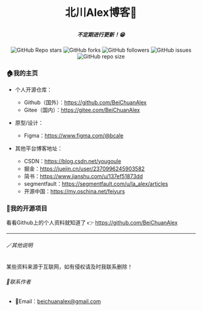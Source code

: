 <h1 align="center" style="margin: 30px 0 30px; font-weight: bold;">北川Alex博客👋</h1>

<h5 align="center">不定期进行更新！😁</h5>

<p align="center">
    <img alt="GitHub Repo stars" src="https://img.shields.io/github/stars/BeiChuanAlex/blog?style=social">
    <img alt="GitHub forks" src="https://img.shields.io/github/forks/BeiChuanAlex/blog?style=social">
    <img alt="GitHub followers" src="https://img.shields.io/github/followers/BeiChuanAlex?style=social">
    <img alt="GitHub issues" src="https://img.shields.io/github/issues/BeiChuanAlex/blog">
    <img alt="GitHub repo size" src="https://img.shields.io/github/repo-size/BeiChuanAlex/blog">
</p>



### 🏠我的主页


- 个人开源仓库：
	-   Github（国外）：https://github.com/BeiChuanAlex
  -   Gitee（国内）：https://gitee.com/BeiChuanAlex



-   原型/设计：
	-   Figma：https://www.figma.com/@bcale
	
	


-   其他平台博客地址：
	-	CSDN：https://blog.csdn.net/yougoule
	-	掘金：https://juejin.cn/user/2370996245903582
	-	简书：https://www.jianshu.com/u/137ef51873dd
	-	segmentfault：https://segmentfault.com/u/la_alex/articles
	-	开源中国：https://my.oschina.net/feiyurs





### 🎇我的开源项目

看看Github上的个人资料就知道了 👉 https://github.com/BeiChuanAlex




----



###### 🪄其他说明

某些资料来源于互联网，如有侵权请及时我联系删除！

###### 📡联系作者

- 📨Email：beichuanalex@gmail.com
